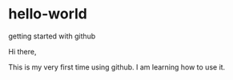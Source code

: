 # hello-world
getting started with github

Hi there,

This is my very first time using github.
I am learning how to use it.
